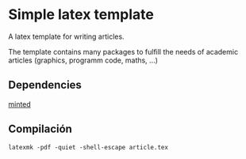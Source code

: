 # Simple latex template

A latex template for writing articles.

The template contains many packages to fulfill the needs of academic articles (graphics, programm code, maths, ...)

## Dependencies

[minted](https://github.com/gpoore/minted)

## Compilación

    latexmk -pdf -quiet -shell-escape article.tex
    


